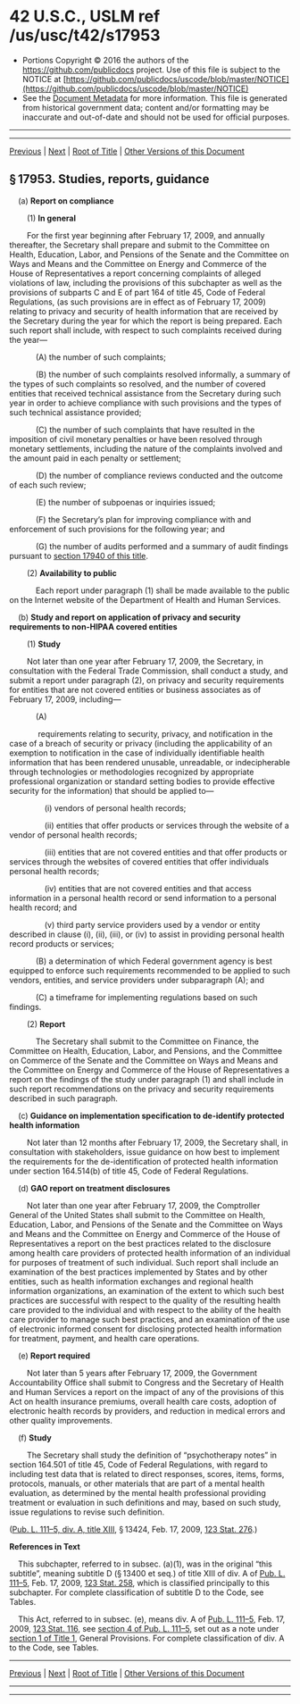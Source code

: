 ---
---

# 42 U.S.C., USLM ref /us/usc/t42/s17953

* Portions Copyright © 2016 the authors of the https://github.com/publicdocs project.
  Use of this file is subject to the NOTICE at [https://github.com/publicdocs/uscode/blob/master/NOTICE](https://github.com/publicdocs/uscode/blob/master/NOTICE)
* See the [Document Metadata](././../../../../../..//README.md) for more information.
  This file is generated from historical government data; content and/or formatting may be inaccurate and out-of-date and should not be used for official purposes.

----------
----------

[Previous](./../../../../../..//us/usc/t42/ch156/schIII/ptB/m__us_usc_t42_s17952.md) | [Next](./../../../../../..//us/usc/t42/ch157/m__us_usc_t42_ch157.md) | [Root of Title](./../../../../../../) | [Other Versions of this Document](https://publicdocs.github.io/go/links?ns=uslm&ref=%2Fus%2Fusc%2Ft42%2Fs17953)

## § 17953. Studies, reports, guidance

    (a) __Report on compliance__ 

        (1) __In general__ 

        For the first year beginning after February 17, 2009, and annually thereafter, the Secretary shall prepare and submit to the Committee on Health, Education, Labor, and Pensions of the Senate and the Committee on Ways and Means and the Committee on Energy and Commerce of the House of Representatives a report concerning complaints of alleged violations of law, including the provisions of this subchapter as well as the provisions of subparts C and E of part 164 of title 45, Code of Federal Regulations, (as such provisions are in effect as of February 17, 2009) relating to privacy and security of health information that are received by the Secretary during the year for which the report is being prepared. Each such report shall include, with respect to such complaints received during the year—

            (A) the number of such complaints;

            (B) the number of such complaints resolved informally, a summary of the types of such complaints so resolved, and the number of covered entities that received technical assistance from the Secretary during such year in order to achieve compliance with such provisions and the types of such technical assistance provided;

            (C) the number of such complaints that have resulted in the imposition of civil monetary penalties or have been resolved through monetary settlements, including the nature of the complaints involved and the amount paid in each penalty or settlement;

            (D) the number of compliance reviews conducted and the outcome of each such review;

            (E) the number of subpoenas or inquiries issued;

            (F) the Secretary’s plan for improving compliance with and enforcement of such provisions for the following year; and

            (G) the number of audits performed and a summary of audit findings pursuant to [section 17940 of this title][/us/usc/t42/s17940].

        (2) __Availability to public__ 

            Each report under paragraph (1) shall be made available to the public on the Internet website of the Department of Health and Human Services.

    (b) __Study and report on application of privacy and security requirements to non-HIPAA covered entities__ 

        (1) __Study__ 

        Not later than one year after February 17, 2009, the Secretary, in consultation with the Federal Trade Commission, shall conduct a study, and submit a report under paragraph (2), on privacy and security requirements for entities that are not covered entities or business associates as of February 17, 2009, including—

            (A)

             requirements relating to security, privacy, and notification in the case of a breach of security or privacy (including the applicability of an exemption to notification in the case of individually identifiable health information that has been rendered unusable, unreadable, or indecipherable through technologies or methodologies recognized by appropriate professional organization or standard setting bodies to provide effective security for the information) that should be applied to—

                (i) vendors of personal health records;

                (ii) entities that offer products or services through the website of a vendor of personal health records;

                (iii) entities that are not covered entities and that offer products or services through the websites of covered entities that offer individuals personal health records;

                (iv) entities that are not covered entities and that access information in a personal health record or send information to a personal health record; and

                (v) third party service providers used by a vendor or entity described in clause (i), (ii), (iii), or (iv) to assist in providing personal health record products or services;

            (B) a determination of which Federal government agency is best equipped to enforce such requirements recommended to be applied to such vendors, entities, and service providers under subparagraph (A); and

            (C) a timeframe for implementing regulations based on such findings.

        (2) __Report__ 

            The Secretary shall submit to the Committee on Finance, the Committee on Health, Education, Labor, and Pensions, and the Committee on Commerce of the Senate and the Committee on Ways and Means and the Committee on Energy and Commerce of the House of Representatives a report on the findings of the study under paragraph (1) and shall include in such report recommendations on the privacy and security requirements described in such paragraph.

    (c) __Guidance on implementation specification to de-identify protected health information__ 

        Not later than 12 months after February 17, 2009, the Secretary shall, in consultation with stakeholders, issue guidance on how best to implement the requirements for the de-identification of protected health information under section 164.514(b) of title 45, Code of Federal Regulations.

    (d) __GAO report on treatment disclosures__ 

        Not later than one year after February 17, 2009, the Comptroller General of the United States shall submit to the Committee on Health, Education, Labor, and Pensions of the Senate and the Committee on Ways and Means and the Committee on Energy and Commerce of the House of Representatives a report on the best practices related to the disclosure among health care providers of protected health information of an individual for purposes of treatment of such individual. Such report shall include an examination of the best practices implemented by States and by other entities, such as health information exchanges and regional health information organizations, an examination of the extent to which such best practices are successful with respect to the quality of the resulting health care provided to the individual and with respect to the ability of the health care provider to manage such best practices, and an examination of the use of electronic informed consent for disclosing protected health information for treatment, payment, and health care operations.

    (e) __Report required__ 

        Not later than 5 years after February 17, 2009, the Government Accountability Office shall submit to Congress and the Secretary of Health and Human Services a report on the impact of any of the provisions of this Act on health insurance premiums, overall health care costs, adoption of electronic health records by providers, and reduction in medical errors and other quality improvements.

    (f) __Study__ 

        The Secretary shall study the definition of “psychotherapy notes” in section 164.501 of title 45, Code of Federal Regulations, with regard to including test data that is related to direct responses, scores, items, forms, protocols, manuals, or other materials that are part of a mental health evaluation, as determined by the mental health professional providing treatment or evaluation in such definitions and may, based on such study, issue regulations to revise such definition.

([Pub. L. 111–5, div. A, title XIII][/us/pl/111/5/dA/tXIII], § 13424, Feb. 17, 2009, [123 Stat. 276][/us/stat/123/276].)

 __References in Text__ 

    This subchapter, referred to in subsec. (a)(1), was in the original “this subtitle”, meaning subtitle D (§ 13400 et seq.) of title XIII of div. A of [Pub. L. 111–5][/us/pl/111/5], Feb. 17, 2009, [123 Stat. 258][/us/stat/123/258], which is classified principally to this subchapter. For complete classification of subtitle D to the Code, see Tables.

    This Act, referred to in subsec. (e), means div. A of [Pub. L. 111–5][/us/pl/111/5], Feb. 17, 2009, [123 Stat. 116][/us/stat/123/116], see [section 4 of Pub. L. 111–5][/us/pl/111/5/s4], set out as a note under [section 1 of Title 1][/us/usc/t1/s1], General Provisions. For complete classification of div. A to the Code, see Tables.

----------

[Previous](./../../../../../..//us/usc/t42/ch156/schIII/ptB/m__us_usc_t42_s17952.md) | [Next](./../../../../../..//us/usc/t42/ch157/m__us_usc_t42_ch157.md) | [Root of Title](./../../../../../../) | [Other Versions of this Document](https://publicdocs.github.io/go/links?ns=uslm&ref=%2Fus%2Fusc%2Ft42%2Fs17953)

----------
----------

[/us/usc/t42/s17940]: https://publicdocs.github.io/go/links?ns=uslm&ref=%2Fus%2Fusc%2Ft42%2Fs17940
[/us/pl/111/5/dA/tXIII]: https://publicdocs.github.io/go/links?ns=uslm&ref=%2Fus%2Fpl%2F111%2F5%2FdA%2FtXIII
[/us/stat/123/276]: https://publicdocs.github.io/go/links?ns=uslm&ref=%2Fus%2Fstat%2F123%2F276
[/us/pl/111/5]: https://publicdocs.github.io/go/links?ns=uslm&ref=%2Fus%2Fpl%2F111%2F5
[/us/stat/123/258]: https://publicdocs.github.io/go/links?ns=uslm&ref=%2Fus%2Fstat%2F123%2F258
[/us/pl/111/5]: https://publicdocs.github.io/go/links?ns=uslm&ref=%2Fus%2Fpl%2F111%2F5
[/us/stat/123/116]: https://publicdocs.github.io/go/links?ns=uslm&ref=%2Fus%2Fstat%2F123%2F116
[/us/pl/111/5/s4]: https://publicdocs.github.io/go/links?ns=uslm&ref=%2Fus%2Fpl%2F111%2F5%2Fs4
[/us/usc/t1/s1]: https://publicdocs.github.io/go/links?ns=uslm&ref=%2Fus%2Fusc%2Ft1%2Fs1


